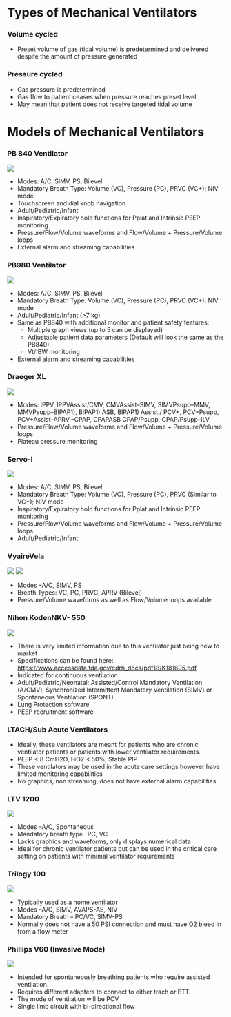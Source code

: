 # Types of Mechanical Ventilators

### Volume cycled
* Preset volume of gas (tidal volume) is predetermined and delivered despite the amount of pressure generated

### Pressure cycled
* Gas pressure is predetermined
* Gas flow to patient ceases when pressure reaches preset level
* May mean that patient does not receive targeted
tidal volume

# Models of Mechanical Ventilators

### PB 840 Ventilator
![](assets/pb840.png)

* Modes: A/C, SIMV, PS, Bilevel
* Mandatory Breath Type: Volume (VC), Pressure (PC), PRVC (VC+); NIV mode
* Touchscreen and dial knob navigation
* Adult/Pediatric/Infant
* Inspiratory/Expiratory hold functions for Pplat and Intrinsic PEEP monitoring
* Pressure/Flow/Volume waveforms and Flow/Volume + Pressure/Volume loops
* External alarm and streaming capabilities

### PB980 Ventilator
![](assets/pb980.png)

* Modes: A/C, SIMV, PS, Bilevel
* Mandatory Breath Type: Volume (VC), Pressure (PC), PRVC (VC+); NIV mode
* Adult/Pediatric/Infant (>7 kg)
* Same as PB840 with additional monitor and patient safety features:
    * Multiple graph views (up to 5 can be displayed)
    * Adjustable patient data parameters (Default will look the same as the PB840)
    * Vt/IBW monitoring
* External alarm and streaming capabilities

### Draeger XL
![](assets/draegerxl.png)

* Modes: IPPV, IPPVAssist/CMV, CMVAssist–SIMV, SIMVPsupp–MMV, MMVPsupp–BIPAP1), BIPAP1) ASB, BIPAP1) Assist / PCV+, PCV+Psupp, PCV+Assist–APRV –CPAP, CPAPASB CPAP/Psupp, CPAP/Psupp–ILV
* Pressure/Flow/Volume waveforms and Flow/Volume + Pressure/Volume loops
* Plateau pressure monitoring

### Servo-I
![](assets/servo.png)

* Modes: A/C, SIMV, PS, Bilevel
* Mandatory Breath Type: Volume (VC), Pressure (PC), PRVC (Similar to VC+); NIV mode
* Inspiratory/Expiratory hold functions for Pplat and Intrinsic PEEP monitoring
* Pressure/Flow/Volume waveforms and Flow/Volume + Pressure/Volume loops
* Adult/Pediatric/Infant

### VyaireVela
![](assets/vela1.png)
![](assets/vela2.png)

* Modes –A/C, SIMV, PS
* Breath Types: VC, PC, PRVC, APRV (Bilevel)
* Pressure/Volume waveforms as well as Flow/Volume loops available

### Nihon KodenNKV- 550
![](assets/nihon.png)

* There is very limited information due to
this ventilator just being new to market
* Specifications can be found here: https://www.accessdata.fda.gov/cdrh_docs/pdf18/K181695.pdf
* Indicated for continuous ventilation
* Adult/Pediatric/Neonatal: Assisted/Control Mandatory Ventilation (A/CMV), Synchronized Intermittent Mandatory Ventilation (SIMV) or Spontaneous Ventilation (SPONT)
* Lung Protection software
* PEEP recruitment software

### LTACH/Sub Acute Ventilators

* Ideally, these ventilators are meant for patients who are chronic ventilator patients or patients with
lower ventilator requirements.
* PEEP < 8 CmH2O, FiO2 < 50%, Stable PIP
* These ventilators may be used in the acute care settings however have limited monitoring capabilities
* No graphics, non streaming, does not have external alarm capabilities

### LTV 1200
![](assets/ltv.png)

* Modes –A/C, Spontaneous
* Mandatory breath type –PC, VC
* Lacks graphics and waveforms, only displays numerical data
* Ideal for chronic ventilator patients but can be used in the critical care setting on patients with minimal ventilator requirements

### Trilogy 100
![](assets/trilogy.png)

* Typically used as a home ventilator
* Modes –A/C, SIMV, AVAPS-AE, NIV
* Mandatory Breath – PC/VC, SIMV-PS
* Normally does not have a 50 PSI connection and must have O2 bleed in from a flow meter

### Phillips V60 (Invasive Mode)
![](assets/v60.png)

* Intended for spontaneously breathing patients who require assisted ventilation.
* Requires different adapters to connect to either trach or ETT.
* The mode of ventilation will be PCV
* Single limb circuit with bi-directional flow


